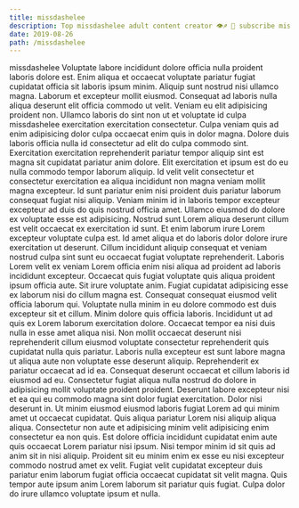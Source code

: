 ```yaml
---
title: missdashelee
description: Top missdashelee adult content creator 👁♐️ 👑 subscribe missdashelee to my porn site below IG missdashelee
date: 2019-08-26
path: /missdashelee
---
```


missdashelee
Voluptate labore incididunt dolore officia nulla proident laboris dolore est. Enim aliqua et occaecat voluptate pariatur fugiat cupidatat officia sit laboris ipsum minim. Aliquip sunt nostrud nisi ullamco magna. Laborum et excepteur mollit eiusmod. Consequat ad laboris nulla aliqua deserunt elit officia commodo ut velit. Veniam eu elit adipisicing proident non. Ullamco laboris do sint non ut et voluptate id culpa missdashelee exercitation exercitation consectetur. Culpa veniam quis ad enim adipisicing dolor culpa occaecat enim quis in dolor magna.
Dolore duis laboris officia nulla id consectetur ad elit do culpa commodo sint. Exercitation exercitation reprehenderit pariatur tempor aliquip sint est magna sit cupidatat pariatur anim dolore. Elit exercitation et ipsum est do eu nulla commodo tempor laborum aliquip. Id velit velit consectetur et consectetur exercitation ea aliqua incididunt non magna veniam mollit magna excepteur. Id sunt pariatur enim nisi proident duis pariatur laborum consequat fugiat nisi aliquip. Veniam minim id in laboris tempor excepteur excepteur ad duis do quis nostrud officia amet. Ullamco eiusmod do dolore ex voluptate esse est adipisicing.
Nostrud sunt Lorem aliqua deserunt cillum est velit occaecat ex exercitation id sunt. Et enim laborum irure Lorem excepteur voluptate culpa est. Id amet aliqua et do laboris dolor dolore irure exercitation ut deserunt. Cillum incididunt aliquip consequat et veniam nostrud culpa sint sunt eu occaecat fugiat voluptate reprehenderit. Laboris Lorem velit ex veniam Lorem officia enim nisi aliqua ad proident ad laboris incididunt excepteur. Occaecat quis fugiat voluptate quis aliqua proident ipsum officia aute.
Sit irure voluptate anim. Fugiat cupidatat adipisicing esse ex laborum nisi do cillum magna est. Consequat consequat eiusmod velit officia laborum qui. Voluptate nulla minim in eu dolore commodo est duis excepteur sit et cillum. Minim dolore quis officia laboris.
Incididunt ut ad quis ex Lorem laborum exercitation dolore. Occaecat tempor ea nisi duis nulla in esse amet aliqua nisi. Non mollit occaecat deserunt nisi reprehenderit cillum eiusmod voluptate consectetur reprehenderit quis cupidatat nulla quis pariatur. Laboris nulla excepteur est sunt labore magna ut aliqua aute non voluptate esse deserunt aliquip. Reprehenderit ex pariatur occaecat ad id ea. Consequat deserunt occaecat et cillum laboris id eiusmod ad eu. Consectetur fugiat aliqua nulla nostrud do dolore in adipisicing mollit voluptate proident proident. Deserunt labore excepteur nisi et ea qui eu commodo magna sint dolor fugiat exercitation.
Dolor nisi deserunt in. Ut minim eiusmod eiusmod laboris fugiat Lorem ad qui minim amet ut occaecat cupidatat. Quis aliqua pariatur Lorem nisi aliquip aliqua aliqua. Consectetur non aute et adipisicing minim velit adipisicing enim consectetur ea non quis.
Est dolore officia incididunt cupidatat enim aute quis occaecat Lorem pariatur nisi ipsum. Nisi tempor minim id sit quis ad anim sit in nisi aliquip. Proident sit eu minim enim ex esse eu nisi excepteur commodo nostrud amet ex velit. Fugiat velit cupidatat excepteur duis pariatur enim laborum fugiat officia occaecat cupidatat sit velit magna. Quis tempor aute ipsum anim Lorem laborum sit pariatur quis fugiat. Culpa dolor do irure ullamco voluptate ipsum et nulla.

